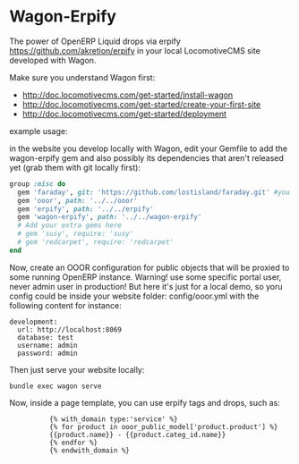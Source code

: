 Wagon-Erpify
============

The power of OpenERP Liquid drops via erpify https://github.com/akretion/erpify in your local LocomotiveCMS site developed with Wagon.

Make sure you understand Wagon first:

* http://doc.locomotivecms.com/get-started/install-wagon
* http://doc.locomotivecms.com/get-started/create-your-first-site
* http://doc.locomotivecms.com/get-started/deployment


example usage:

in the website you develop locally with Wagon, edit your Gemfile to add the wagon-erpify gem and also possibly its dependencies that aren't released yet (grab them with git locally first):

```ruby
group :misc do
  gem 'faraday', git: 'https://github.com/lostisland/faraday.git' #you may need last version to avoid a dependency conflict
  gem 'ooor', path: '../../ooor'
  gem 'erpify', path: '../../erpify'
  gem 'wagon-erpify', path: '../../wagon-erpify'
  # Add your extra gems here
  # gem 'susy', require: 'susy'
  # gem 'redcarpet', require: 'redcarpet'
end
```

Now, create an OOOR configuration for public objects that will be proxied to some running OpenERP instance.
Warning! use some specific portal user, never admin user in production!
But here it's just for a local demo, so yoru config could be inside your website folder: config/ooor.yml with the following content for instance:

```
development:
  url: http://localhost:8069
  database: test
  username: admin
  password: admin
```

Then just serve your website locally:

```
bundle exec wagon serve
```

Now, inside a page template, you can use erpify tags and drops, such as:

```
          {% with_domain type:'service' %}
          {% for product in ooor_public_model['product.product'] %}
          {{product.name}} - {{product.categ_id.name}}
          {% endfor %}
          {% endwith_domain %}
```



